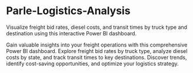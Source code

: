 # Parle-Logistics-Analysis
Visualize freight bid rates, diesel costs, and transit times by truck type and destination using this interactive Power BI dashboard.

Gain valuable insights into your freight operations with this comprehensive Power BI dashboard. Explore freight bid rates by truck type, analyze diesel costs by state, and track transit times to key destinations. Discover trends, identify cost-saving opportunities, and optimize your logistics strategy.
